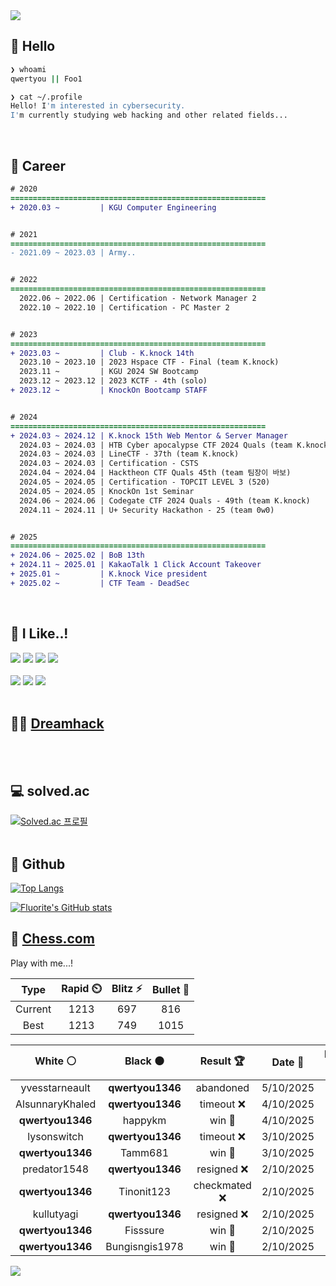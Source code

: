 <div align=left>
  <img src="https://capsule-render.vercel.app/api?type=waving&height=300&color=00f0e0&text=•⩊•" />
<br>

## 👋 Hello
```zsh
❯ whoami
qwertyou || Foo1

❯ cat ~/.profile
Hello! I'm interested in cybersecurity.
I'm currently studying web hacking and other related fields...
```
<br>
  
## 🌱 Career
```diff
# 2020
=========================================================
+ 2020.03 ~         | KGU Computer Engineering


# 2021
=========================================================
- 2021.09 ~ 2023.03 | Army..


# 2022
=========================================================
  2022.06 ~ 2022.06 | Certification - Network Manager 2
  2022.10 ~ 2022.10 | Certification - PC Master 2


# 2023
=========================================================
+ 2023.03 ~         | Club - K.knock 14th
  2023.10 ~ 2023.10 | 2023 Hspace CTF - Final (team K.knock)
  2023.11 ~         | KGU 2024 SW Bootcamp
  2023.12 ~ 2023.12 | 2023 KCTF - 4th (solo)
+ 2023.12 ~         | KnockOn Bootcamp STAFF


# 2024
=========================================================
+ 2024.03 ~ 2024.12 | K.knock 15th Web Mentor & Server Manager
  2024.03 ~ 2024.03 | HTB Cyber apocalypse CTF 2024 Quals (team K.knock)
  2024.03 ~ 2024.03 | LineCTF - 37th (team K.knock)
  2024.03 ~ 2024.03 | Certification - CSTS
  2024.04 ~ 2024.04 | Hacktheon CTF Quals 45th (team 팀장이 바보)
  2024.05 ~ 2024.05 | Certification - TOPCIT LEVEL 3 (520)
  2024.05 ~ 2024.05 | KnockOn 1st Seminar
  2024.06 ~ 2024.06 | Codegate CTF 2024 Quals - 49th (team K.knock)
  2024.11 ~ 2024.11 | U+ Security Hackathon - 25 (team 0w0)


# 2025
=========================================================
+ 2024.06 ~ 2025.02 | BoB 13th
+ 2024.11 ~ 2025.01 | KakaoTalk 1 Click Account Takeover
+ 2025.01 ~         | K.knock Vice president
+ 2025.02 ~         | CTF Team - DeadSec
```
<br>

## 🔨 I Like..!
<img src="https://img.shields.io/badge/Java-ED8B00?style=for-the-badge&logo=openjdk&logoColor=white">
<img src="https://img.shields.io/badge/python-3776AB?style=for-the-badge&logo=python&logoColor=white">
<img src="https://img.shields.io/badge/PHP-777BB4?style=for-the-badge&logo=php&logoColor=white">
<img src="https://img.shields.io/badge/Node.js-43853D?style=for-the-badge&logo=node.js&logoColor=white">
<br><br>
<img src="https://img.shields.io/badge/linux-FCC624?style=for-the-badge&logo=linux&logoColor=black"> 
<img src="https://img.shields.io/badge/docker-%230db7ed.svg?style=for-the-badge&logo=docker&logoColor=white">
<img src="https://img.shields.io/badge/GIT-E44C30?style=for-the-badge&logo=git&logoColor=white">
<br><br>

## 👨‍💻 [Dreamhack](https://dreamhack.io/users/40186)
<br><br>


## 💻 solved.ac
[![Solved.ac
프로필](http://mazassumnida.wtf/api/v2/generate_badge?boj=qwertyou)](https://solved.ac/qwertyou)
<br><br>

## 🚀 Github
[![Top Langs](https://github-readme-stats.vercel.app/api/top-langs/?username=qw3rtyou&layout=compact)](https://github.com/qw3rtyou/github-readme-stats)

[![Fluorite's GitHub stats](https://github-readme-stats.vercel.app/api?username=qw3rtyou)](https://github.com/anuraghazra/github-readme-stats)

## 🏁 [Chess.com](https://www.chess.com/)
Play with me...!
<!--START_SECTION:chessStats-->
<!-- Automatically generated with https://github.com/Balastrong/chess-stats-action -->

| Type | Rapid ⏲️ | Blitz ⚡ | Bullet 🔫 |
|:---:|:---:|:---:|:---:|
| Current | 1213 | 697 | 816 |
| Best | 1213 | 749 | 1015 |

| White ⚪ | Black ⚫ | Result 🏆 | Date 📅 | Position 🗺️ | Type 🕕 |
|:---:|:---:|:---:|:---:|:---:|:---:|
| yvesstarneault | **qwertyou1346** | abandoned  | 5/10/2025 | <a href="http://www.ee.unb.ca/cgi-bin/tervo/fen.pl?select=2kr3r/1p4pp/p1B5/4pb2/1p6/2P4P/PP3PP1/R1B1R1K1 b - - 0 22">Link</a> | Blitz |
| AlsunnaryKhaled | **qwertyou1346** | timeout ❌ | 4/10/2025 | <a href="http://www.ee.unb.ca/cgi-bin/tervo/fen.pl?select=5r2/2Q1k1pp/4p3/8/6r1/3P2P1/5P1P/1R4K1 b - - 2 32">Link</a> | Blitz |
| **qwertyou1346** | happykm | win 🥇 | 4/10/2025 | <a href="http://www.ee.unb.ca/cgi-bin/tervo/fen.pl?select=3Rkb1r/p3nppp/8/Bb6/4p3/N7/PPP2PPP/2K4R b k - 1 16">Link</a> | Blitz |
| lysonswitch | **qwertyou1346** | timeout ❌ | 3/10/2025 | <a href="http://www.ee.unb.ca/cgi-bin/tervo/fen.pl?select=2k2b2/pppq4/8/7p/1P1p2p1/P2Q2P1/n1P1rP1P/R5K1 b - - 2 29">Link</a> | Blitz |
| **qwertyou1346** | Tamm681 | win 🥇 | 3/10/2025 | <a href="http://www.ee.unb.ca/cgi-bin/tervo/fen.pl?select=8/8/3p1pQ1/4pk1P/8/6P1/2q2P1K/8 b - - 6 59">Link</a> | Rapid |
| predator1548 | **qwertyou1346** | resigned ❌ | 2/10/2025 | <a href="http://www.ee.unb.ca/cgi-bin/tervo/fen.pl?select=b4b1k/p1pQ1P2/1p3p1p/8/2P5/8/P4PPP/1R4K1 b - - 0 24">Link</a> | Blitz |
| **qwertyou1346** | Tinonit123 | checkmated ❌ | 2/10/2025 | <a href="http://www.ee.unb.ca/cgi-bin/tervo/fen.pl?select=r3k2r/2p2p2/pP2p2p/P2Pp1pb/3bP3/2NQ2P1/2PB1nBP/R5RK w kq - 1 26">Link</a> | Blitz |
| kullutyagi | **qwertyou1346** | resigned ❌ | 2/10/2025 | <a href="http://www.ee.unb.ca/cgi-bin/tervo/fen.pl?select=r6r/1ppk1ppp/7n/p2QP3/1B2pP2/4P3/P5PP/1R3RK1 b - - 0 19">Link</a> | Blitz |
| **qwertyou1346** | Fisssure | win 🥇 | 2/10/2025 | <a href="http://www.ee.unb.ca/cgi-bin/tervo/fen.pl?select=2q4r/p2kQppp/2b5/3p4/8/8/PPP2PPP/2KRR3 b - - 6 17">Link</a> | Blitz |
| **qwertyou1346** | Bungisngis1978 | win 🥇 | 2/10/2025 | <a href="http://www.ee.unb.ca/cgi-bin/tervo/fen.pl?select=6k1/pp4pp/2p5/3p3q/7P/5QP1/PPP2K2/4r3 b - - 0 27">Link</a> | Blitz |

<!--END_SECTION:chessStats-->


<img src="https://capsule-render.vercel.app/api?type=waving&color=00f0e0&height=150&section=footer" />
</div>


